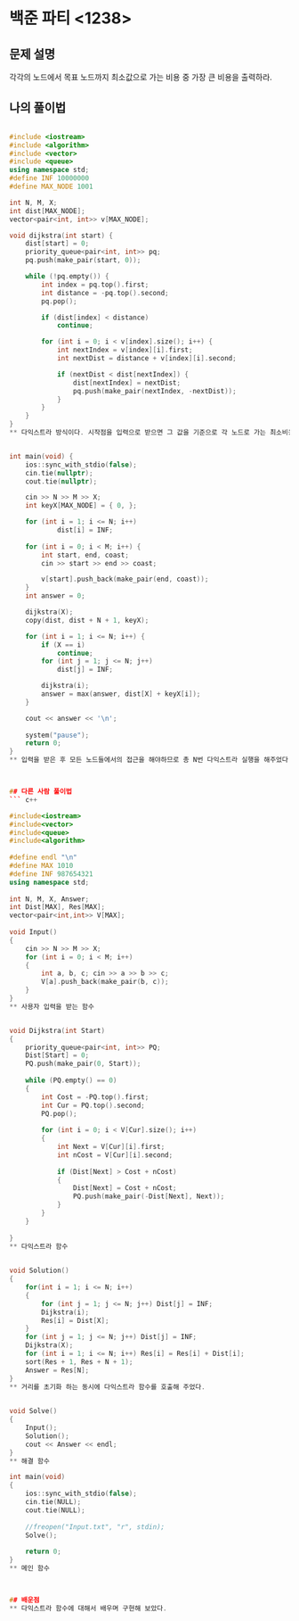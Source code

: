 # 백준 파티 <1238>

## 문제 설명
각각의 노드에서 목표 노드까지 최소값으로 가는 비용 중 가장 큰 비용을 출력하라.


## 나의 풀이법
```c++

#include <iostream>
#include <algorithm>
#include <vector>
#include <queue>
using namespace std;
#define INF 10000000
#define MAX_NODE 1001

int N, M, X;
int dist[MAX_NODE];
vector<pair<int, int>> v[MAX_NODE];

void dijkstra(int start) {
	dist[start] = 0;
	priority_queue<pair<int, int>> pq;
	pq.push(make_pair(start, 0));

	while (!pq.empty()) {
		int index = pq.top().first;
		int distance = -pq.top().second;
		pq.pop();

		if (dist[index] < distance)
			continue;

		for (int i = 0; i < v[index].size(); i++) {
			int nextIndex = v[index][i].first;
			int nextDist = distance + v[index][i].second;

			if (nextDist < dist[nextIndex]) {
				dist[nextIndex] = nextDist;
				pq.push(make_pair(nextIndex, -nextDist));
			}
		}
	}
}
** 다익스트라 방식이다. 시작점을 입력으로 받으면 그 값을 기준으로 각 노드로 가는 최소비용을 구해준다.


int main(void) {
	ios::sync_with_stdio(false);
	cin.tie(nullptr);
	cout.tie(nullptr);

	cin >> N >> M >> X;
	int keyX[MAX_NODE] = { 0, };

	for (int i = 1; i <= N; i++)
			dist[i] = INF;
	
	for (int i = 0; i < M; i++) {
		int start, end, coast;
		cin >> start >> end >> coast;

		v[start].push_back(make_pair(end, coast));
	}
	int answer = 0;

	dijkstra(X);
	copy(dist, dist + N + 1, keyX);

	for (int i = 1; i <= N; i++) {
		if (X == i)
			continue;
		for (int j = 1; j <= N; j++) 
			dist[j] = INF;

		dijkstra(i);
		answer = max(answer, dist[X] + keyX[i]);
	}

	cout << answer << '\n';
	
	system("pause");
	return 0;
}
** 입력을 받은 후 모든 노드들에서의 접근을 해야하므로 총 N번 다익스트라 실행을 해주었다.



## 다른 사람 풀이법
``` c++

#include<iostream>
#include<vector>
#include<queue>
#include<algorithm>
 
#define endl "\n"
#define MAX 1010
#define INF 987654321
using namespace std;
 
int N, M, X, Answer;
int Dist[MAX], Res[MAX];
vector<pair<int,int>> V[MAX];
 
void Input()
{
    cin >> N >> M >> X;
    for (int i = 0; i < M; i++)
    {
        int a, b, c; cin >> a >> b >> c;
        V[a].push_back(make_pair(b, c));
    }
}
** 사용자 입력을 받는 함수


void Dijkstra(int Start)
{
    priority_queue<pair<int, int>> PQ;
    Dist[Start] = 0;
    PQ.push(make_pair(0, Start));
 
    while (PQ.empty() == 0)
    {
        int Cost = -PQ.top().first;
        int Cur = PQ.top().second;
        PQ.pop();
 
        for (int i = 0; i < V[Cur].size(); i++)
        {
            int Next = V[Cur][i].first;
            int nCost = V[Cur][i].second;
 
            if (Dist[Next] > Cost + nCost)
            {
                Dist[Next] = Cost + nCost;
                PQ.push(make_pair(-Dist[Next], Next));
            }
        }
    }
 
}
** 다익스트라 함수

 
void Solution()
{
    for(int i = 1; i <= N; i++)
    { 
        for (int j = 1; j <= N; j++) Dist[j] = INF;
        Dijkstra(i);
        Res[i] = Dist[X];        
    }
    for (int j = 1; j <= N; j++) Dist[j] = INF;
    Dijkstra(X);
    for (int i = 1; i <= N; i++) Res[i] = Res[i] + Dist[i];
    sort(Res + 1, Res + N + 1);
    Answer = Res[N];
}
** 거리를 초기화 하는 동시에 다익스트라 함수를 호출해 주었다.

 
void Solve()
{
    Input();
    Solution();
    cout << Answer << endl;
}
** 해결 함수

int main(void)
{
    ios::sync_with_stdio(false);
    cin.tie(NULL);
    cout.tie(NULL);
 
    //freopen("Input.txt", "r", stdin);
    Solve();
 
    return 0;
}
** 메인 함수 



## 배운점
** 다익스트라 함수에 대해서 배우며 구현해 보았다.







